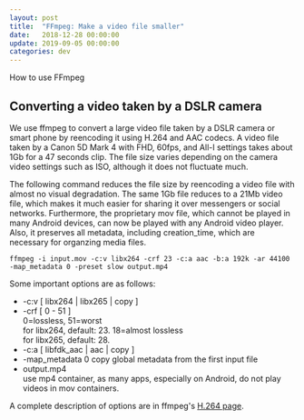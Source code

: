 ```yaml
---
layout: post
title:  "FFmpeg: Make a video file smaller"
date:   2018-12-28 00:00:00
update: 2019-09-05 00:00:00
categories: dev
---
```


How to use FFmpeg

## Converting a video taken by a DSLR camera

We use ffmpeg to convert a large video file taken by a DSLR camera or
smart phone by reencoding it using H.264 and AAC codecs. A video file
taken by a Canon 5D Mark 4 with FHD, 60fps, and All-I settings takes about
1Gb for a 47 seconds clip. The file size varies depending on the camera
video settings such as ISO, although it does not fluctuate much.

The following command reduces the file size by reencoding a video file with
almost no visual degradation. The same 1Gb file reduces to a 21Mb video
file, which makes it much easier for sharing it over messengers or
social networks. Furthermore, the proprietary mov file, which cannot be played
in many Android devices, can now be played with any Android video player.
Also, it preserves all metadata, including creation\_time, which are necessary
for organzing media files.

```
ffmpeg -i input.mov -c:v libx264 -crf 23 -c:a aac -b:a 192k -ar 44100 -map_metadata 0 -preset slow output.mp4
```

Some important options are as follows:

* -c:v [ libx264 \| libx265 \| copy ]
* -crf [ 0 - 51 ]<br>
    0=lossless, 51=worst<br>
    for libx264, default: 23. 18=almost lossless<br>
    for libx265, default: 28.
* -c:a [ libfdk\_aac \| aac \| copy ]
* -map\_metadata 0
    copy global metadata from the first input file
* output.mp4<br>
    use mp4 container, as many apps, especially on Android, do not play
    videos in mov containers.

A complete description of options are in ffmpeg's
[H.264 page](https://trac.ffmpeg.org/wiki/Encode/H.264).

